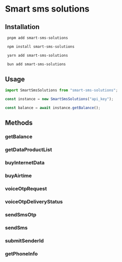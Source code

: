 # Smart sms solutions

## Installation

```bash
 pnpm add smart-sms-solutions
```

```bash
 npm install smart-sms-solutions
```

```bash
 yarn add smart-sms-solutions
```

```bash
 bun add smart-sms-solutions
```

## Usage

```js
import SmartSmsSolutions from "smart-sms-solutions";

const instance = new SmartSmsSolutions("api_key");

const balance = await instance.getBalance();
```

## Methods

### getBalance
### getDataProductList
### buyInternetData
### buyAirtime
### voiceOtpRequest
### voiceOtpDeliveryStatus
### sendSmsOtp
### sendSms
### submitSenderId
### getPhoneInfo


